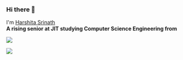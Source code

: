 ### Hi there 👋

 I'm [Harshita Srinath](https://harshitasrinath.github.io/) </br>
<b>A rising senior at JIT studying Computer Science Engineering from

<p align="left">
  <img src ="https://github-readme-stats.vercel.app/api?username=harshitasrinath&show_icons=true&count_private=true&theme=default&hide_border=true&hide=issues,contribs&include_all_commits=true">
</p>

<a href="https://github.com/adithyaakrishna/adithyaakrishna.github.io">
  <img align="left" src="https://github-readme-stats.vercel.app/api/pin/?username=adithyaakrishna&repo=adithyaakrishna.github.io&title_color=000&icon_color=79ff97&text_color=000&bg_color=ffffff" />
</a>


<!--
**harshitasrinath/harshitasrinath** is a ✨ _special_ ✨ repository because its `README.md` (this file) appears on your GitHub profile.

Here are some ideas to get you started:

- 🔭 I’m currently working on ...
- 🌱 I’m currently learning ...
- 👯 I’m looking to collaborate on ...
- 🤔 I’m looking for help with ...
- 💬 Ask me about ...
- 📫 How to reach me: ...
- 😄 Pronouns: ...
- ⚡ Fun fact: ...
-->
